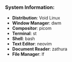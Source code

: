 ### System Information:
- **Distribution**: Void Linux
- **Window Manager**: dwm
- **Compositor**: picom
- **Terminal**: st
- **Shell**: bash
- **Text Editor**: neovim
- **Document Reader**: zathura
- **File Manager**: lf
